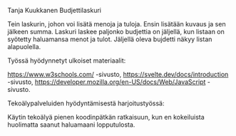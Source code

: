 Tanja Kuukkanen
Budjettilaskuri

Tein laskurin, johon voi lisätä menoja ja tuloja. Ensin lisätään kuvaus ja sen jälkeen summa. Laskuri laskee paljonko budjettia on jäljellä, kun listaan on syötetty haluamansa menot ja tulot. Jäljellä oleva bujdetti näkyy listan alapuolella.

Työssä hyödynnetyt ulkoiset materiaalit:

https://www.w3schools.com/ -sivusto,
https://svelte.dev/docs/introduction -sivusto,
https://developer.mozilla.org/en-US/docs/Web/JavaScript -sivusto.

Tekoälypalveluiden hyödyntämisestä harjoitustyössä:

Käytin tekoälyä pienen koodinpätkän ratkaisuun, kun en kokeiluista huolimatta saanut haluamaani lopputulosta.
